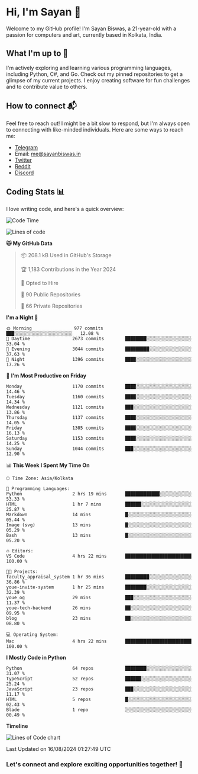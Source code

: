 # Hi, I'm Sayan 👋

Welcome to my GitHub profile! I'm Sayan Biswas, a 21-year-old with a passion for computers and art, currently based in Kolkata, India.

## What I'm up to 🚀

I'm actively exploring and learning various programming languages, including Python, C#, and Go. Check out my pinned repositories to get a glimpse of my current projects. I enjoy creating software for fun challenges and to contribute value to others.

## How to connect 📬

Feel free to reach out! I might be a bit slow to respond, but I'm always open to connecting with like-minded individuals. Here are some ways to reach me:

- [Telegram](https://t.me/dank_as_fuck)
- Email: [me@sayanbiswas.in](mailto:me@sayanbiswas.in)
- [Twitter](https://twitter.com/TheDankDel)
- [Reddit](https://www.reddit.com/user/dank_as_fuck_/)
- [Discord](https://discordapp.com/users/506536929152466945)

## Coding Stats 📊

I love writing code, and here's a quick overview:

<!--START_SECTION:waka-->
![Code Time](http://img.shields.io/badge/Code%20Time-1%2C656%20hrs%2039%20mins-blue)

![Lines of code](https://img.shields.io/badge/From%20Hello%20World%20I%27ve%20Written-5.9%20million%20lines%20of%20code-blue)

**🐱 My GitHub Data** 

> 📦 208.1 kB Used in GitHub's Storage 
 > 
> 🏆 1,183 Contributions in the Year 2024
 > 
> 💼 Opted to Hire
 > 
> 📜 90 Public Repositories 
 > 
> 🔑 66 Private Repositories 
 > 
**I'm a Night 🦉** 

```text
🌞 Morning                977 commits         ███░░░░░░░░░░░░░░░░░░░░░░   12.08 % 
🌆 Daytime                2673 commits        ████████░░░░░░░░░░░░░░░░░   33.04 % 
🌃 Evening                3044 commits        █████████░░░░░░░░░░░░░░░░   37.63 % 
🌙 Night                  1396 commits        ████░░░░░░░░░░░░░░░░░░░░░   17.26 % 
```
📅 **I'm Most Productive on Friday** 

```text
Monday                   1170 commits        ████░░░░░░░░░░░░░░░░░░░░░   14.46 % 
Tuesday                  1160 commits        ████░░░░░░░░░░░░░░░░░░░░░   14.34 % 
Wednesday                1121 commits        ███░░░░░░░░░░░░░░░░░░░░░░   13.86 % 
Thursday                 1137 commits        ████░░░░░░░░░░░░░░░░░░░░░   14.05 % 
Friday                   1305 commits        ████░░░░░░░░░░░░░░░░░░░░░   16.13 % 
Saturday                 1153 commits        ████░░░░░░░░░░░░░░░░░░░░░   14.25 % 
Sunday                   1044 commits        ███░░░░░░░░░░░░░░░░░░░░░░   12.90 % 
```


📊 **This Week I Spent My Time On** 

```text
🕑︎ Time Zone: Asia/Kolkata

💬 Programming Languages: 
Python                   2 hrs 19 mins       █████████████░░░░░░░░░░░░   53.33 % 
HTML                     1 hr 7 mins         ██████░░░░░░░░░░░░░░░░░░░   25.87 % 
Markdown                 14 mins             █░░░░░░░░░░░░░░░░░░░░░░░░   05.44 % 
Image (svg)              13 mins             █░░░░░░░░░░░░░░░░░░░░░░░░   05.29 % 
Bash                     13 mins             █░░░░░░░░░░░░░░░░░░░░░░░░   05.20 % 

🔥 Editors: 
VS Code                  4 hrs 22 mins       █████████████████████████   100.00 % 

🐱‍💻 Projects: 
faculty_appraisal_system 1 hr 36 mins        █████████░░░░░░░░░░░░░░░░   36.86 % 
youe-invite-system       1 hr 25 mins        ████████░░░░░░░░░░░░░░░░░   32.39 % 
youe_og                  29 mins             ███░░░░░░░░░░░░░░░░░░░░░░   11.37 % 
youe-tech-backend        26 mins             ██░░░░░░░░░░░░░░░░░░░░░░░   09.95 % 
blog                     23 mins             ██░░░░░░░░░░░░░░░░░░░░░░░   08.80 % 

💻 Operating System: 
Mac                      4 hrs 22 mins       █████████████████████████   100.00 % 
```

**I Mostly Code in Python** 

```text
Python                   64 repos            ████████░░░░░░░░░░░░░░░░░   31.07 % 
TypeScript               52 repos            ██████░░░░░░░░░░░░░░░░░░░   25.24 % 
JavaScript               23 repos            ███░░░░░░░░░░░░░░░░░░░░░░   11.17 % 
HTML                     5 repos             █░░░░░░░░░░░░░░░░░░░░░░░░   02.43 % 
Blade                    1 repo              ░░░░░░░░░░░░░░░░░░░░░░░░░   00.49 % 
```



**Timeline**

![Lines of Code chart](https://raw.githubusercontent.com/Dank-del/Dank-del/main/assets/bar_graph.png)


 Last Updated on 16/08/2024 01:27:49 UTC
<!--END_SECTION:waka-->

### Let's connect and explore exciting opportunities together! 🚀
